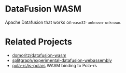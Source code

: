 # DataFusion WASM

Apache Datafusion that works on `wasm32-unknown-unknown`.

# Related Projects
- [domoritz/datafusion-wasm](https://github.com/domoritz/datafusion-wasm/tree/main)
- [splitgraph/experimental-datafusion-webassembly](https://github.com/splitgraph/experimental-datafusion-webassembly/tree/main)
- [pola-rs/js-polars](https://github.com/pola-rs/js-polars) WASM binding to Pola-rs
